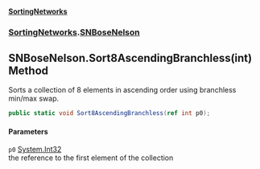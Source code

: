 #### [SortingNetworks](./index.md 'index')
### [SortingNetworks](./SortingNetworks.md 'SortingNetworks').[SNBoseNelson](./SortingNetworks-SNBoseNelson.md 'SortingNetworks.SNBoseNelson')
## SNBoseNelson.Sort8AscendingBranchless(int) Method
Sorts a collection of 8 elements in ascending order using branchless min/max swap.  
```csharp
public static void Sort8AscendingBranchless(ref int p0);
```
#### Parameters
<a name='SortingNetworks-SNBoseNelson-Sort8AscendingBranchless(int)-p0'></a>
`p0` [System.Int32](https://docs.microsoft.com/en-us/dotnet/api/System.Int32 'System.Int32')  
the reference to the first element of the collection  
  
